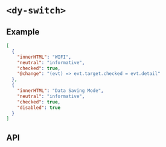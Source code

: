 # `<dy-switch>`

## Example

<gbp-example name="dy-switch" src="https://esm.sh/duoyun-ui/elements/switch">

```json
[
  {
    "innerHTML": "WIFI",
    "neutral": "informative",
    "checked": true,
    "@change": "(evt) => evt.target.checked = evt.detail"
  },
  {
    "innerHTML": "Data Saving Mode",
    "neutral": "informative",
    "checked": true,
    "disabled": true
  }
]
```

</gbp-example>

## API

<gbp-api src="/src/elements/switch.ts"></gbp-api>
